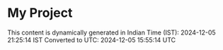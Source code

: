 # My Project

This content is dynamically generated in Indian Time (IST): 2024-12-05 21:25:14 IST
Converted to UTC: 2024-12-05 15:55:14 UTC
